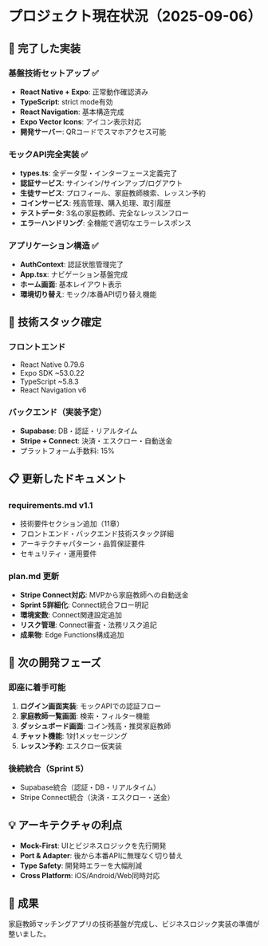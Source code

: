 # プロジェクト現在状況（2025-09-06）

## 📱 完了した実装

### 基盤技術セットアップ ✅

- **React Native + Expo**: 正常動作確認済み
- **TypeScript**: strict mode有効
- **React Navigation**: 基本構造完成
- **Expo Vector Icons**: アイコン表示対応
- **開発サーバー**: QRコードでスマホアクセス可能

### モックAPI完全実装 ✅

- **types.ts**: 全データ型・インターフェース定義完了
- **認証サービス**: サインイン/サインアップ/ログアウト
- **生徒サービス**: プロフィール、家庭教師検索、レッスン予約
- **コインサービス**: 残高管理、購入処理、取引履歴
- **テストデータ**: 3名の家庭教師、完全なレッスンフロー
- **エラーハンドリング**: 全機能で適切なエラーレスポンス

### アプリケーション構造 ✅

- **AuthContext**: 認証状態管理完了
- **App.tsx**: ナビゲーション基盤完成
- **ホーム画面**: 基本レイアウト表示
- **環境切り替え**: モック/本番API切り替え機能

## 🎯 技術スタック確定

### フロントエンド

- React Native 0.79.6
- Expo SDK ~53.0.22
- TypeScript ~5.8.3
- React Navigation v6

### バックエンド（実装予定）

- **Supabase**: DB・認証・リアルタイム
- **Stripe + Connect**: 決済・エスクロー・自動送金
- プラットフォーム手数料: 15%

## 📋 更新したドキュメント

### requirements.md v1.1

- 技術要件セクション追加（11章）
- フロントエンド・バックエンド技術スタック詳細
- アーキテクチャパターン・品質保証要件
- セキュリティ・運用要件

### plan.md 更新

- **Stripe Connect対応**: MVPから家庭教師への自動送金
- **Sprint 5詳細化**: Connect統合フロー明記
- **環境変数**: Connect関連設定追加
- **リスク管理**: Connect審査・法務リスク追記
- **成果物**: Edge Functions構成追加

## 🚧 次の開発フェーズ

### 即座に着手可能

1. **ログイン画面実装**: モックAPIでの認証フロー
2. **家庭教師一覧画面**: 検索・フィルター機能
3. **ダッシュボード画面**: コイン残高・推奨家庭教師
4. **チャット機能**: 1対1メッセージング
5. **レッスン予約**: エスクロー仮実装

### 後続統合（Sprint 5）

- Supabase統合（認証・DB・リアルタイム）
- Stripe Connect統合（決済・エスクロー・送金）

## 💡 アーキテクチャの利点

- **Mock-First**: UIとビジネスロジックを先行開発
- **Port & Adapter**: 後から本番APIに無理なく切り替え
- **Type Safety**: 開発時エラーを大幅削減
- **Cross Platform**: iOS/Android/Web同時対応

## 🎉 成果

家庭教師マッチングアプリの技術基盤が完成し、ビジネスロジック実装の準備が整いました。
